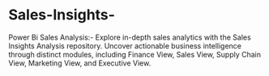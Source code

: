 # Sales-Insights-
Power Bi Sales Analysis:- Explore in-depth sales analytics with the Sales Insights Analysis repository. Uncover actionable business intelligence through distinct modules, including Finance View, Sales View, Supply Chain View, Marketing View, and Executive View.
